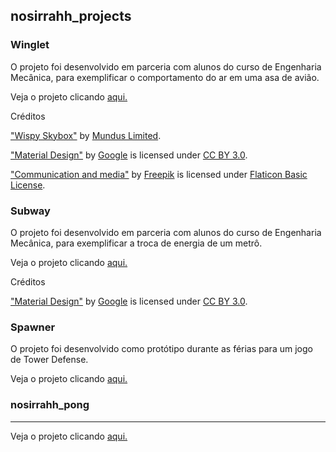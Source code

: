 ## nosirrahh_projects

### Winglet

O projeto foi desenvolvido em parceria com alunos do curso de Engenharia Mecânica, para exemplificar o comportamento do ar em uma asa de avião.

Veja o projeto clicando [aqui.](https://nosirrahh.github.io/nosirrahh_projects/winglet/index.html)

Créditos

["Wispy Skybox"](https://www.assetstore.unity3d.com/en/#!/content/21737) by [Mundus Limited](https://www.assetstore.unity3d.com/en/#!/search/page=1/sortby=popularity/query=publisher:4555).

["Material Design"](http://www.flaticon.com/packs/material-design) by [Google](http://www.flaticon.com/authors/google) is licensed under [CC BY 3.0](https://creativecommons.org/licenses/by/3.0/).

["Communication and media"](http://www.flaticon.com/packs/communication-and-media) by [Freepik](http://www.flaticon.com/authors/freepik) is licensed under [Flaticon Basic License](http://file000.flaticon.com/downloads/license/license.pdf).

### Subway

O projeto foi desenvolvido em parceria com alunos do curso de Engenharia Mecânica, para exemplificar a troca de energia de um metrô.

Veja o projeto clicando [aqui.](https://nosirrahh.github.io/nosirrahh_projects/subway/index.html)

Créditos

["Material Design"](http://www.flaticon.com/packs/material-design) by [Google](http://www.flaticon.com/authors/google) is licensed under [CC BY 3.0](https://creativecommons.org/licenses/by/3.0/).

### Spawner

O projeto foi desenvolvido como protótipo durante as férias para um jogo de Tower Defense.

Veja o projeto clicando [aqui.](https://nosirrahh.github.io/nosirrahh_projects/spawner_example/index.html)

### nosirrahh_pong
---

Veja o projeto clicando [aqui.](https://nosirrahh.github.io/nosirrahh_projects/nosirrahh_pong/index.html)